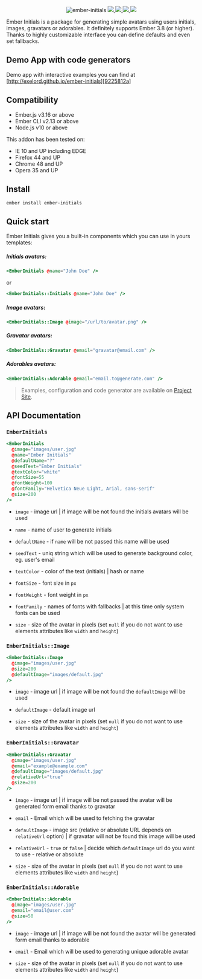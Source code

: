 <p align="center">
  <img src="https://raw.githubusercontent.com/Exelord/ember-initials/master/ember-initials.png" alt="ember-initials"/>
  <a href="https://travis-ci.org/Exelord/ember-initials">
    <img src="https://travis-ci.org/Exelord/ember-initials.svg?branch=master">
  </a>
  <a href="https://david-dm.org/exelord/ember-initials">
    <img src="https://david-dm.org/exelord/ember-initials/status.svg">
  </a>
  <a href="https://gitter.im/Exelord/ember-initials?utm_source=badge&utm_medium=badge&utm_campaign=pr-badge">
    <img src="https://badges.gitter.im/Exelord/ember-initials.svg">
  </a>
  <a href="https://codeclimate.com/github/Exelord/ember-initials/maintainability">
    <img src="https://api.codeclimate.com/v1/badges/05c3ebd3e7a075ab21ef/maintainability">
  </a>
</p>

Ember Initials is a package for generating simple avatars using users initials, images, gravatars or adorables. It definitely supports Ember 3.8 (or higher). Thanks to highly customizable interface you can define defaults and even set fallbacks.

## Demo App with code generators
Demo app with interactive examples you can find at [http://exelord.github.io/ember-initials][9225812a]

[9225812a]: http://exelord.github.io/ember-initials/ "Ember Initials Demo App"

## Compatibility

* Ember.js v3.16 or above
* Ember CLI v2.13 or above
* Node.js v10 or above

This addon has been tested on:
- IE 10 and UP including EDGE
- Firefox 44 and UP
- Chrome 48 and UP
- Opera 35 and UP

## Install
`ember install ember-initials`

## Quick start
Ember Initials gives you a built-in components which you can use in yours templates:

##### Initials avatars:
```hbs
<EmberInitials @name="John Doe" />
```
or

```hbs
<EmberInitials::Initials @name="John Doe" />
```

##### Image avatars:
```hbs
<EmberInitials::Image @image="/url/to/avatar.png" />
```

##### Gravatar avatars:
```hbs
<EmberInitials::Gravatar @email="gravatar@email.com" />
```

##### Adorables avatars:
```hbs
<EmberInitials::Adorable @email="email.to@generate.com" />
```

> Examples, configuration and code generator are available on [Project Site][9225812a].

## API Documentation

### `EmberInitials`
```hbs
<EmberInitials
  @image="images/user.jpg"
  @name="Ember Initials"
  @defaultName="?"
  @seedText="Ember Initials"
  @textColor="white"
  @fontSize=55
  @fontWeight=100
  @fontFamily="Helvetica Neue Light, Arial, sans-serif"
  @size=200
/>
```

- `image` - image url | if image will be not found the initials avatars will be used

- `name` - name of user to generate initials

- `defaultName` - if `name` will be not passed this name will be used

- `seedText` - uniq string which will be used to generate background color, eg. user's email

- `textColor` - color of the text (initials) | hash or name

- `fontSize` - font size in `px`

- `fontWeight` - font weight in `px`

- `fontFamily` - names of fonts with fallbacks | at this time only system fonts can be used

- `size` - size of the avatar in pixels (set `null` if you do not want to use elements attributes like `width` and `height`)

### `EmberInitials::Image`
```hbs
<EmberInitials::Image
  @image="images/user.jpg"
  @size=200
  @defaultImage="images/default.jpg"
/>
```

- `image` - image url | if image will be not found the `defaultImage` will be used

- `defaultImage` - default image url

- `size` - size of the avatar in pixels (set `null` if you do not want to use elements attributes like `width` and `height`)

### `EmberInitials::Gravatar`
```hbs
<EmberInitials::Gravatar
  @image="images/user.jpg"
  @email="example@example.com"
  @defaultImage="images/default.jpg"
  @relativeUrl="true"
  @size=200
/>
```

- `image` - image url | if image will be not passed the avatar will be generated form email thanks to gravatar

- `email` - Email which will be used to fetching the gravatar

- `defaultImage` - image src (relative or absolute URL depends on `relativeUrl` option) | if gravatar will not be found this image will be used

- `relativeUrl` - `true` or `false` | decide which `defaultImage` url do you want to use - relative or absolute

- `size` - size of the avatar in pixels (set `null` if you do not want to use elements attributes like `width` and `height`)

### `EmberInitials::Adorable`
```hbs
<EmberInitials::Adorable
  @image="images/user.jpg"
  @email="email@user.com"
  @size=50
/>
```
- `image` - image url | if image will be not found the avatar will be generated form email thanks to adorable

- `email` - Email which will be used to generating unique adorable avatar

- `size` - size of the avatar in pixels (set `null` if you do not want to use elements attributes like `width` and `height`)
